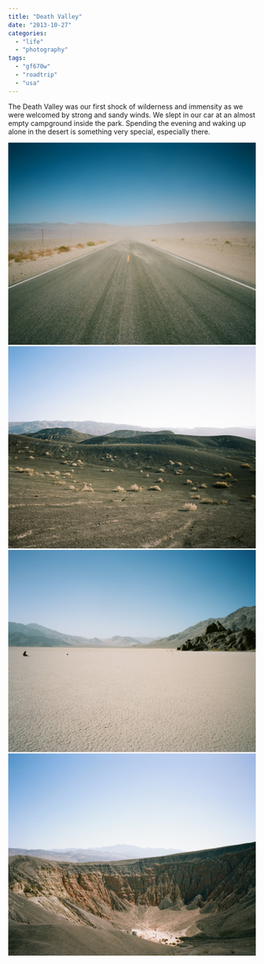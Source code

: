 ```yaml
---
title: "Death Valley"
date: "2013-10-27"
categories: 
  - "life"
  - "photography"
tags: 
  - "gf670w"
  - "roadtrip"
  - "usa"
---
```


The Death Valley was our first shock of wilderness and immensity as we were welcomed by strong and sandy winds. We slept in our car at an almost empty campground inside the park. Spending the evening and waking up alone in the desert is something very special, especially there.

[![dv1](images/dv1-1024x835.jpg)](http://www.ultrabug.fr/wordpress/wp-content/uploads/2013/10/dv1.jpg) [![dv2](images/dv2-1024x835.jpg)](http://www.ultrabug.fr/wordpress/wp-content/uploads/2013/10/dv2.jpg) [![dv3](images/dv3-1024x835.jpg)](http://www.ultrabug.fr/wordpress/wp-content/uploads/2013/10/dv3.jpg) [![dv4](images/dv4-1024x835.jpg)](http://www.ultrabug.fr/wordpress/wp-content/uploads/2013/10/dv4.jpg)
